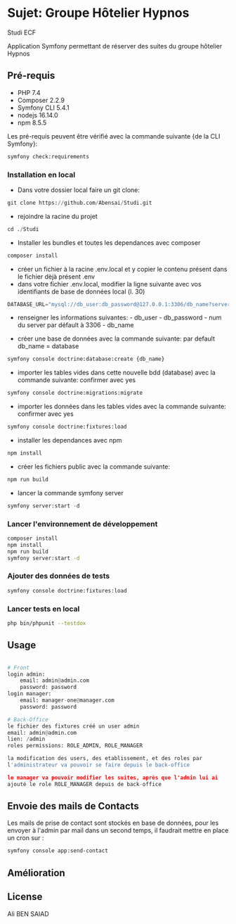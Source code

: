 # Sujet: Groupe Hôtelier Hypnos
Studi ECF

Application Symfony permettant de réserver des suites du groupe hôtelier Hypnos

## Pré-requis
* PHP 7.4
* Composer 2.2.9
* Symfony CLI 5.4.1
* nodejs 16.14.0
* npm 8.5.5

Les pré-requis peuvent être vérifié avec la commande suivante {de la CLI Symfony}:
```bash
symfony check:requirements
```

### Installation en local

  - Dans votre dossier local faire un git clone:
```python
git clone https://github.com/Abensai/Studi.git
```
  - rejoindre la racine du projet
```python
cd ./Studi
```
   - Installer les bundles et toutes les dependances avec composer
```python
composer install
```
   - créer un fichier à la racine .env.local et y copier le contenu présent dans le fichier dèjà présent .env
   - dans votre fichier .env.local, modifier la ligne suivante avec vos identifiants de base de données local (l. 30)
```python
DATABASE_URL="mysql://db_user:db_password@127.0.0.1:3306/db_name?serverVersion=5.7"
```
  - renseigner les informations suivantes:
        - db_user
        - db_password
        - num du server par défault à 3306
        - db_name

  - créer une base de données avec la commande suivante: par default db_name = database
```python
symfony console doctrine:database:create {db_name}
```  
   - importer les tables vides dans cette nouvelle bdd (database) avec la commande suivante: confirmer avec yes
```python
symfony console doctrine:migrations:migrate
``` 
  - importer les données dans les tables vides avec la commande suivante: confirmer avec yes   
```python
symfony console doctrine:fixtures:load 
``` 
   - installer les dependances avec npm
```python
npm install
```
   - créer les fichiers public avec la commande suivante:
```python
npm run build
```
   - lancer la commande symfony server
```python
symfony server:start -d
```

### Lancer l'environnement de développement

```bash
composer install
npm install
npm run build
symfony server:start -d
```

### Ajouter des données de tests
```bash
symfony console doctrine:fixtures:load
```

### Lancer tests en local
```bash
php bin/phpunit --testdox
```

## Usage

```python

# Front
login admin:
    email: admin@admin.com
    password: password
login manager:
    email: manager-one@manager.com
    password: password

# Back-Office
le fichier des fixtures créé un user admin
email: admin@admin.com
lien: /admin
roles permissions: ROLE_ADMIN, ROLE_MANAGER

la modification des users, des etablissement, et des roles par 
l'administrateur va pouvoir se faire depuis le back-office

le manager va pouvoir modifier les suites, après que l'admin lui ai
ajouté le role ROLE_MANAGER depuis de back-office 
```

## Envoie des mails de Contacts

Les mails de prise de contact sont stockés en base de données, pour les envoyer à l'admin par mail 
dans un second temps, il faudrait mettre en place un cron sur :
```bash
symfony console app:send-contact
```

## Amélioration


## License
Ali BEN SAIAD